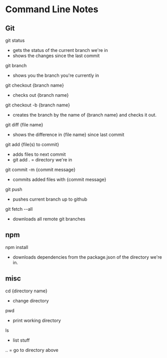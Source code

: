 # Command Line Notes

## Git
git status
* gets the status of the current branch we're in
* shows the changes since the last commit

git branch
* shows you the branch you're currently in

git checkout {branch name}
* checks out {branch name}

git checkout -b {branch name}
* creates the branch by the name of {branch name} and checks it out.

git diff {file name}
* shows the difference in {file name} since last commit

git add {file(s) to commit}
* adds files to next commit
* git add . = directory we're in


git commit -m {commit message}
* commits added files with {commit message}

git push
* pushes current branch up to github

git fetch --all
* downloads all remote git branches 

## npm
npm install
* downloads dependencies from the package.json of the directory we're in.

## misc
cd {directory name}
* change directory

pwd 
* print working directory

ls
* list stuff

.. = go to directory above